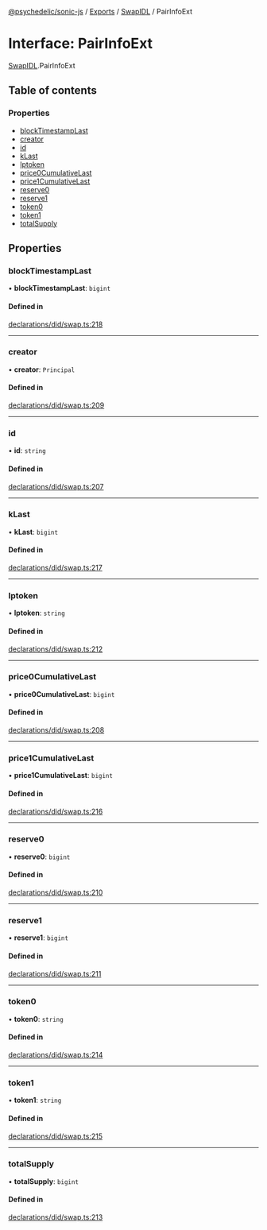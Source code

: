 [@psychedelic/sonic-js](../README.md) / [Exports](../modules.md) / [SwapIDL](../modules/SwapIDL.md) / PairInfoExt

# Interface: PairInfoExt

[SwapIDL](../modules/SwapIDL.md).PairInfoExt

## Table of contents

### Properties

- [blockTimestampLast](SwapIDL.PairInfoExt.md#blocktimestamplast)
- [creator](SwapIDL.PairInfoExt.md#creator)
- [id](SwapIDL.PairInfoExt.md#id)
- [kLast](SwapIDL.PairInfoExt.md#klast)
- [lptoken](SwapIDL.PairInfoExt.md#lptoken)
- [price0CumulativeLast](SwapIDL.PairInfoExt.md#price0cumulativelast)
- [price1CumulativeLast](SwapIDL.PairInfoExt.md#price1cumulativelast)
- [reserve0](SwapIDL.PairInfoExt.md#reserve0)
- [reserve1](SwapIDL.PairInfoExt.md#reserve1)
- [token0](SwapIDL.PairInfoExt.md#token0)
- [token1](SwapIDL.PairInfoExt.md#token1)
- [totalSupply](SwapIDL.PairInfoExt.md#totalsupply)

## Properties

### blockTimestampLast

• **blockTimestampLast**: `bigint`

#### Defined in

[declarations/did/swap.ts:218](https://github.com/Psychedelic/sonic-js/blob/cfc7f22/src/declarations/did/swap.ts#L218)

___

### creator

• **creator**: `Principal`

#### Defined in

[declarations/did/swap.ts:209](https://github.com/Psychedelic/sonic-js/blob/cfc7f22/src/declarations/did/swap.ts#L209)

___

### id

• **id**: `string`

#### Defined in

[declarations/did/swap.ts:207](https://github.com/Psychedelic/sonic-js/blob/cfc7f22/src/declarations/did/swap.ts#L207)

___

### kLast

• **kLast**: `bigint`

#### Defined in

[declarations/did/swap.ts:217](https://github.com/Psychedelic/sonic-js/blob/cfc7f22/src/declarations/did/swap.ts#L217)

___

### lptoken

• **lptoken**: `string`

#### Defined in

[declarations/did/swap.ts:212](https://github.com/Psychedelic/sonic-js/blob/cfc7f22/src/declarations/did/swap.ts#L212)

___

### price0CumulativeLast

• **price0CumulativeLast**: `bigint`

#### Defined in

[declarations/did/swap.ts:208](https://github.com/Psychedelic/sonic-js/blob/cfc7f22/src/declarations/did/swap.ts#L208)

___

### price1CumulativeLast

• **price1CumulativeLast**: `bigint`

#### Defined in

[declarations/did/swap.ts:216](https://github.com/Psychedelic/sonic-js/blob/cfc7f22/src/declarations/did/swap.ts#L216)

___

### reserve0

• **reserve0**: `bigint`

#### Defined in

[declarations/did/swap.ts:210](https://github.com/Psychedelic/sonic-js/blob/cfc7f22/src/declarations/did/swap.ts#L210)

___

### reserve1

• **reserve1**: `bigint`

#### Defined in

[declarations/did/swap.ts:211](https://github.com/Psychedelic/sonic-js/blob/cfc7f22/src/declarations/did/swap.ts#L211)

___

### token0

• **token0**: `string`

#### Defined in

[declarations/did/swap.ts:214](https://github.com/Psychedelic/sonic-js/blob/cfc7f22/src/declarations/did/swap.ts#L214)

___

### token1

• **token1**: `string`

#### Defined in

[declarations/did/swap.ts:215](https://github.com/Psychedelic/sonic-js/blob/cfc7f22/src/declarations/did/swap.ts#L215)

___

### totalSupply

• **totalSupply**: `bigint`

#### Defined in

[declarations/did/swap.ts:213](https://github.com/Psychedelic/sonic-js/blob/cfc7f22/src/declarations/did/swap.ts#L213)
